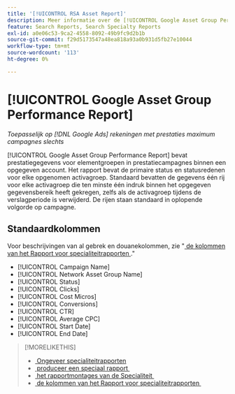 ```yaml
---
title: '[!UICONTROL RSA Asset Report]'
description: Meer informatie over de [!UICONTROL Google Asset Group Performance Report] .
feature: Search Reports, Search Specialty Reports
exl-id: a0e06c53-9ca2-4558-8092-49b9fc9d2b1b
source-git-commit: f29d5173547a48ea818a93a0b931d5fb27e10044
workflow-type: tm+mt
source-wordcount: '113'
ht-degree: 0%

---
```


# [!UICONTROL Google Asset Group Performance Report]

*Toepasselijk op [!DNL Google Ads] rekeningen met prestaties maximum campagnes slechts*

[!UICONTROL Google Asset Group Performance Report] bevat prestatiegegevens voor elementgroepen in prestatiecampagnes binnen een opgegeven account. Het rapport bevat de primaire status en statusredenen voor elke opgenomen activagroep. Standaard bevatten de gegevens één rij voor elke activagroep die ten minste één indruk binnen het opgegeven gegevensbereik heeft gekregen, zelfs als de activagroep tijdens de verslagperiode is verwijderd. De rijen staan standaard in oplopende volgorde op campagne.

<!-- We're pulling data directly from GGL and not storing it, so no limitations on our end WRT date range. -->

## Standaardkolommen

Voor beschrijvingen van al gebrek en douanekolommen, zie &quot;[&#x200B; de kolommen van het Rapport voor specialiteitrapporten &#x200B;](specialty-report-columns.md).&quot;

* [!UICONTROL Campaign Name]
* [!UICONTROL Network Asset Group Name]
* [!UICONTROL Status]
* [!UICONTROL Clicks]
* [!UICONTROL Cost Micros]
* [!UICONTROL Conversions]
* [!UICONTROL CTR]
* [!UICONTROL Average CPC]
* [!UICONTROL Start Date]
* [!UICONTROL End Date]

>[!MORELIKETHIS]
>
>* [&#x200B; Ongeveer specialiteitrapporten &#x200B;](specialty-report-about.md)
>* [&#x200B; produceer een speciaal rapport &#x200B;](specialty-report-generate.md)
>* [&#x200B; het rapportmontages van de Specialiteit &#x200B;](specialty-report-settings.md)
>* [&#x200B; de kolommen van het Rapport voor specialiteitrapporten &#x200B;](specialty-report-columns.md)
